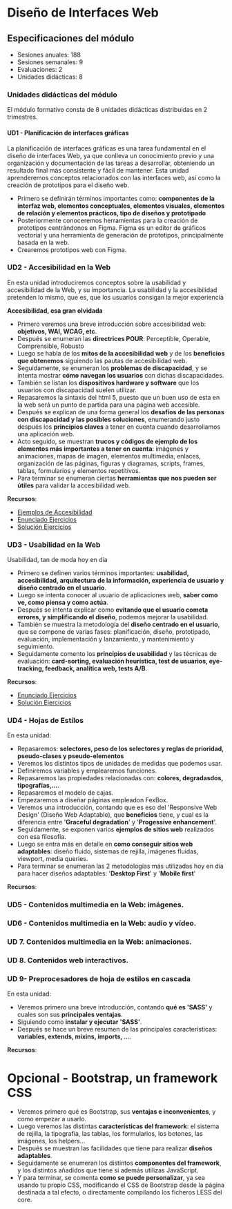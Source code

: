 # Diseño de Interfaces Web

## Especificaciones del módulo

- Sesiones anuales: 188
- Sesiones semanales: 9
- Evaluaciones: 2
- Unidades didácticas: 8

### Unidades didácticas del módulo

El módulo formativo consta de 8 unidades didácticas distribuidas en 2 trimestres.

#### UD1 -  Planificación de interfaces gráficas

La planificación de interfaces gráficas es una tarea fundamental en el diseño de interfaces Web, ya que conlleva un conocimiento previo y una organización y documentación de las tareas a desarrollar, obteniendo un resultado final más consistente y fácil de mantener. Esta unidad aprenderemos conceptos relacionados con las interfaces web, así como la creación de prototipos para el diseño web.

- Primero se definirán términos importantes como: **componentes de la interfaz web, elementos conceptuales, elementos visuales, elementos de relación y elementos prácticos, tipo de diseños y prototipado**
- Posteriormente conoceremos herramientas para la creación de prototipos centrándonos en Figma. Figma es un editor de gráficos vectorial y una herramienta de generación de prototipos, principalmente basada en la web.
- Crearemos prototipos web con Figma.
  
### UD2 - Accesibilidad en la Web

En esta unidad introduciremos conceptos sobre la usabilidad y accesibilidad de la Web, y su importancia.
La usabilidad y la accesibilidad pretenden lo mismo, que es, que los usuarios consigan la mejor experiencia

**Accesibilidad, esa gran olvidada**

- Primero veremos una breve introducción sobre accesibilidad web: **objetivos, WAI, WCAG, etc**.
- Después se enumeran las **directrices POUR**: Perceptible, Operable, Comprensible, Robusto
- Luego se habla de los **mitos de la accesibilidad web** y de los **beneficios que obtenemos** siguiendo las pautas de accesibilidad web.
- Seguidamente, se enumeran los **problemas de discapacidad**, y se intenta mostrar **cómo navegan los usuarios** con dichas discapacidades.
- También se listan los **dispositivos hardware y software** que los usuarios con discapacidad suelen utilizar.
- Repasaremos la sintaxis del html 5, puesto que un buen uso de esta en la web será un punto de partida para una página web accesible.
- Después se explican de una forma general los **desafíos de las personas con discapacidad y las posibles soluciones**, enumerando justo después los **principios claves** a tener en cuenta cuando desarrollamos una aplicación web.
- Acto seguido, se muestran **trucos y códigos de ejemplo de los elementos más importantes a tener en cuenta**: imágenes y animaciones, mapas de imagen, elementos multimedia, enlaces, organización de las páginas, figuras y diagramas, scripts, frames, tablas, formularios y elementos repetitivos.
- Para terminar se enumeran ciertas **herramientas que nos pueden ser útiles** para validar la accesibilidad web.

**Recursos**:

- [Ejemplos de Accesibilidad](/UD2-%20Accesibilidad/Ejemplos%20Accesibilidad/index.html)
- [Enunciado Ejercicios](https://github.com/asanzdiego/curso-interfaces-web-2016/tree/master/02-accesibilidad#enunciado-ejercicios)
- [Solución Ejercicios](https://github.com/asanzdiego/curso-interfaces-web-2016/tree/master/02-accesibilidad#solución-ejercicios)

### UD3 - Usabilidad en la Web

Usabilidad, tan de moda hoy en día

- Primero se definen varios términos importantes: **usabilidad, accesibilidad, arquitectura de la información, experiencia de usuario y diseño centrado en el usuario**.
- Luego se intenta conocer al usuario de aplicaciones web, **saber como ve, como piensa y como actúa**.
- Después se intenta explicar como **evitando que el usuario cometa errores, y simplificando el diseño**, podemos mejorar la usabilidad.
- También se muestra la metodología del **diseño centrado en el usuario**, que se compone de varias fases: planificación, diseño, prototipado, evaluación, implementación y lanzamiento, y mantenimiento y seguimiento.
- Seguidamente comento los **principios de usabilidad** y las técnicas de evaluación: **card-sorting, evaluación heurística, test de usuarios, eye-tracking, feedback, analítica web, tests A/B**.

**Recursos**:

- [Enunciado Ejercicios](/01-usabilidad/src/ejercicios-usabilidad.pdf)
- [Solución Ejercicios](/01-usabilidad/src/Solución-ejercicios/)

### UD4 - Hojas de Estilos

En esta unidad:

- Repasaremos: **selectores, peso de los selectores y reglas de prioridad, pseudo-clases y pseudo-elementos**
- Veremos los distintos tipos de unidades de medidas que podemos usar.
- Definiremos variables y emplearemos funciones.
- Repasaremos las propiedades relacionadas con: **colores, degradasdos, tipografías,...**.
- Repasaremos el modelo de cajas.
- Empezaremos a diseñar páginas empleadon FexBox.
- Veremos una introducción, contando que es eso del 'Responsive Web Design' (Diseño Web Adaptable), que **beneficios** tiene, y cual es la diferencia entre '**Graceful degradation**' y '**Progessive enhancement**'.
- Seguidamente, se exponen varios **ejemplos de sitios web** realizados con esa filosofía.
- Luego se entra más en detalle en **como conseguir sitios web adaptables**: diseño fluido, sistemas de rejilla, imágenes fluidas, viewport, media queries.
- Para terminar se enumeran las 2 metodologías más utilizadas hoy en día para hacer diseños adaptables: '**Desktop First**' y '**Mobile first**'

**Recursos**:

### UD5 - Contenidos multimedia en la Web: imágenes.

### UD6 - Contenidos multimedia en la Web: audio y vídeo.

### UD 7. Contenidos multimedia en la Web: animaciones.

### UD 8. Contenidos web interactivos.
### UD 9- Preprocesadores de hoja de estilos en cascada

En esta unidad:

- Veremos primero una breve introducción, contando **qué es 'SASS'** y cuales son sus **principales ventajas**.
- Siguiendo como **instalar y ejecutar 'SASS'**.
- Después se hace un breve resumen de las principales características: **variables, extends, mixins, imports, ...**.

**Recursos**:

# Opcional - Bootstrap, un framework CSS

- Veremos primero qué es Bootstrap, sus **ventajas e inconvenientes**, y como empezar a usarlo.
- Luego veremos las distintas **características del framework**: el sistema de rejilla, la tipografía, las tablas, los formularios, los botones, las imágenes, los helpers...
- Después se muestran las facilidades que tiene para realizar **diseños adaptables**.
- Seguidamente se enumeran los distintos **componentes del framework**, y los distintos añadidos que tiene si además utilizas JavaScript.
- Y para terminar, se comenta **como se puede personalizar**, ya sea usando tu propio CSS, modificando el CSS de Bootstrap desde la página destinada a tal efecto, o directamente compilando los ficheros LESS del core.
